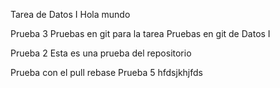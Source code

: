 Tarea de Datos I
Hola mundo

Prueba 3
Pruebas en git para la tarea
Pruebas en git de Datos I

Prueba 2
Esta es una prueba del repositorio

Prueba con el pull rebase
Prueba 5
 hfdsjkhjfds



